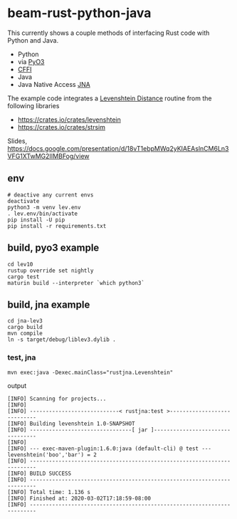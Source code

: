 # beam-rust-python-java

This currently shows a couple methods of interfacing Rust code with Python and Java.

* Python
 * via [PyO3](https://github.com/PyO3/PyO3)
 * [CFFI](https://cffi.readthedocs.io/en/latest/)
* Java
 * Java Native Access [JNA](https://github.com/java-native-access/jna)

The example code integrates a [Levenshtein Distance](https://en.wikipedia.org/wiki/Levenshtein_distance) routine from the following libraries

* https://crates.io/crates/levenshtein
* https://crates.io/crates/strsim

Slides,  https://docs.google.com/presentation/d/18vT1ebpMWq2yKIAEAslnCM6Ln3VFG1XTwMG2IIMBFog/view

## env

```
# deactive any current envs
deactivate
python3 -m venv lev.env
. lev.env/bin/activate
pip install -U pip
pip install -r requirements.txt
```

## build, pyo3 example

```
cd lev10
rustup override set nightly
cargo test
maturin build --interpreter `which python3`
```

## build, jna example

```
cd jna-lev3
cargo build
mvn compile
ln -s target/debug/liblev3.dylib .
```

### test, jna

```
mvn exec:java -Dexec.mainClass="rustjna.Levenshtein"
```

output

```
[INFO] Scanning for projects...
[INFO] 
[INFO] ----------------------------< rustjna:test >----------------------------
[INFO] Building levenshtein 1.0-SNAPSHOT
[INFO] --------------------------------[ jar ]---------------------------------
[INFO] 
[INFO] --- exec-maven-plugin:1.6.0:java (default-cli) @ test ---
levenshtein('boo','bar') = 2
[INFO] ------------------------------------------------------------------------
[INFO] BUILD SUCCESS
[INFO] ------------------------------------------------------------------------
[INFO] Total time: 1.136 s
[INFO] Finished at: 2020-03-02T17:18:59-08:00
[INFO] ------------------------------------------------------------------------
```


